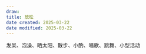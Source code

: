 ```yaml
---
draw:
title: 放松
date created: 2025-03-22
date modified: 2025-03-22
---
```


发呆、泡澡、晒太阳、散步、小酌、唱歌、跳舞、小型活动
